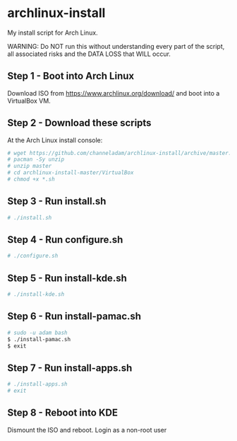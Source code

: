 # archlinux-install
My install script for Arch Linux.

WARNING: Do NOT run this without understanding every part of the script, all associated risks and the DATA LOSS that WILL occur.

## Step 1 - Boot into Arch Linux
Download ISO from https://www.archlinux.org/download/ and boot into a VirtualBox VM.

## Step 2 - Download these scripts
At the Arch Linux install console:
``` bash
# wget https://github.com/channeladam/archlinux-install/archive/master.zip
# pacman -Sy unzip
# unzip master
# cd archlinux-install-master/VirtualBox
# chmod +x *.sh
```

## Step 3 - Run install.sh
``` bash
# ./install.sh
```

## Step 4 - Run configure.sh
``` bash
# ./configure.sh
```

## Step 5 - Run install-kde.sh
``` bash
# ./install-kde.sh
```

## Step 6 - Run install-pamac.sh
``` bash
# sudo -u adam bash
$ ./install-pamac.sh
$ exit
```

## Step 7 - Run install-apps.sh
``` bash
# ./install-apps.sh
# exit
```

## Step 8 - Reboot into KDE
Dismount the ISO and reboot.
Login as a non-root user
